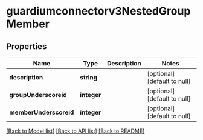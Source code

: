 # guardiumconnectorv3NestedGroupMember

## Properties
Name | Type | Description | Notes
------------ | ------------- | ------------- | -------------
**description** | **string** |  | [optional] [default to null]
**groupUnderscoreid** | **integer** |  | [optional] [default to null]
**memberUnderscoreid** | **integer** |  | [optional] [default to null]

[[Back to Model list]](../README.md#documentation-for-models) [[Back to API list]](../README.md#documentation-for-api-endpoints) [[Back to README]](../README.md)


